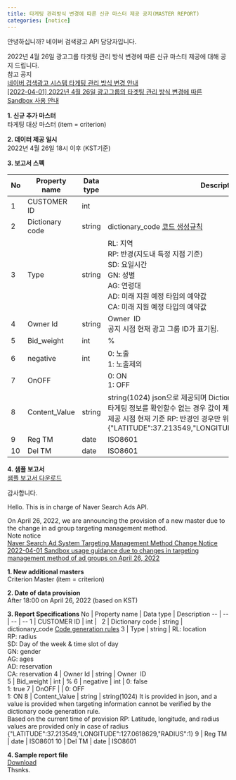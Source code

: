 ```yaml
---
title: 타게팅 관리방식 변경에 따른 신규 마스터 제공 공지(MASTER REPORT) 
categories: [notice]
---
```


안녕하십니까? 네이버 검색광고 API 담당자입니다.

2022년 4월 26일 광고그룹 타겟팅 관리 방식 변경에 따른 신규 마스터 제공에 대해 공지 드립니다. <br>
참고 공지 <br>
[네이버 검색광고 시스템 타게팅 관리 방식 변경 안내](https://saedu.naver.com/notice/view.naver?notiSeq=3896)<br>
[[2022-04-01] 2022년 4월 26일 광고그룹의 타겟팅 관리 방식 변경에 따른 Sandbox 사용 안내](http://naver.github.io/searchad-apidoc/#/notice)
    
**1. 신규 추가 마스터** <br>
   타게팅 대상 마스터 (item = criterion) 
     
**2. 데이터 제공 일시** <br>
    2022년 4월 26일 18시 이후 (KST기준)
  
**3. 보고서 스펙** <br>

No | Property name | Data type | Description
-- | -- | -- | --
1 | CUSTOMER ID | int |  
2 | Dictionary code | string | dictionary_code [코드 생성규칙](https://github.com/naver/searchad-apidoc/blob/gh-pages/_posts/2022-04-26-release-note.md)
3 | Type | string | RL: 지역<br>RP: 반경(지도내 특정 지점 기준)<br>SD: 요일시간<br>GN: 성별<br>AG: 연령대<br>AD: 미래 지원 예정 타입의 예약값<br>CA: 미래 지원 예정 타입의 예약값
4 | Owner Id | string | Owner  ID<br> 공지 시점 현재 광고 그룹 ID가 표기됨.
5 | Bid_weight | int | %
6 | negative | int | 0: 노출<br>1: 노출제외
7 | OnOFF |   | 0: ON<br>1: OFF
8 | Content_Value | string | string(1024)  json으로 제공되며 Dictionary code 생성 규칙으로<br> 타게팅 정보를 확인할수 없는 경우 값이 제공됨.<br> 제공 시점 현재 기준 RP: 반경인 경우만 위도, 경도, 반경 값이 제공됨 <br>{"LATITUDE":37.213549,"LONGITUDE":127.0618629,"RADIUS":1}
9 | Reg TM | date | ISO8601
10 | Del TM | date | ISO8601

**4. 샘플 보고서**<br>
    [샘플 보고서 다운로드](https://github.com/naver/searchad-apidoc/issues/581)<br>
	
감사합니다.

Hello. This is in charge of Naver Search Ads API.

On April 26, 2022, we are announcing the provision of a new master due to the change in ad group targeting management method.<br>
Note notice<br>
[Naver Search Ad System Targeting Management Method Change Notice](https://saedu.naver.com/notice/view.naver?notiSeq=3896)<br>
[2022-04-01 Sandbox usage guidance due to changes in targeting management method of ad groups on April 26, 2022](http://naver.github.io/searchad-apidoc/#/notice)


**1. New additional masters**<br>
   Criterion Master (item = criterion)
     
**2. Date of data provision**<br>
    After 18:00 on April 26, 2022 (based on KST)
  
**3. Report Specifications**
No | Property name | Data type | Description
-- | -- | -- | --
1 | CUSTOMER ID | int |  
2 | Dictionary code | string | dictionary_code [Code generation rules](https://github.com/naver/searchad-apidoc/blob/gh-pages/_posts/2022-04-26-release-note.md)
3 | Type | string | RL: location<br>RP: radius<br>SD: Day of the week & time slot of day<br>GN: gender<br>AG: ages<br>AD: reservation <br>CA: reservation
4 | Owner Id | string | Owner  ID<br>
5 | Bid_weight | int | %
6 | negative | int | 0: false<br>1: true
7 | OnOFF |   | 0: OFF<br>1: ON
8 | Content_Value | string | string(1024)  It is provided in json, and a value is provided when targeting information cannot be verified by the dictionary code generation rule.<br> Based on the current time of provision RP: Latitude, longitude, and radius values ​​are provided only in case of radius <br>{"LATITUDE":37.213549,"LONGITUDE":127.0618629,"RADIUS":1}
9 | Reg TM | date | ISO8601
10 | Del TM | date | ISO8601

**4. Sample report file**<br>
    [Download](https://github.com/naver/searchad-apidoc/issues/581)<br>
Thsnks.
